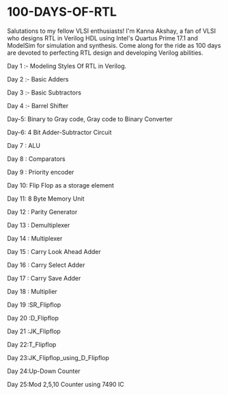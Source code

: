# 100-DAYS-OF-RTL
Salutations to my fellow VLSI enthusiasts! I'm Kanna Akshay, a fan of VLSI who designs RTL in Verilog HDL using Intel's Quartus Prime 17.1 and ModelSim for simulation and synthesis. Come along for the ride as 100 days are devoted to perfecting RTL design and developing Verilog abilities.

Day 1 :- Modeling Styles Of RTL in Verilog.

Day 2 :- Basic Adders 

Day 3 :- Basic Subtractors

Day 4 :- Barrel Shifter

Day-5: Binary to Gray code, Gray code to Binary Converter

Day-6: 4 Bit Adder-Subtractor Circuit

Day 7 : ALU

Day 8 : Comparators

Day 9 : Priority encoder

Day 10: Flip Flop as a storage element

Day 11: 8 Byte Memory Unit

Day 12 : Parity Generator

Day 13 : Demultiplexer

Day 14 : Multiplexer

Day 15 : Carry Look Ahead Adder

Day 16 : Carry Select Adder

Day 17 : Carry Save Adder

Day 18 : Multiplier

Day 19 :SR_Flipflop

Day 20 :D_Flipflop

Day 21 :JK_Flipflop

Day 22:T_Flipflop

Day 23:JK_Flipflop_using_D_Flipflop

Day 24:Up-Down Counter

Day 25:Mod 2,5,10 Counter using 7490 IC



